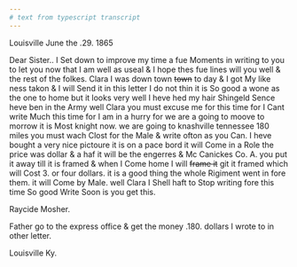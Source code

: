 ```yaml
---
# text from typescript transcript
---
```

Louisville June the .29. 1865

Dear Sister.. I Set down to improve my time a fue Moments in writing to you to let you now that I am well as useal & I hope thes fue lines will you well & the rest of the folkes. Clara I was down town ~~town~~ to day & I got My like ness takon & I will Send it in this letter I do not thin it is So good a wone as the one to home but it looks very well I heve hed my hair Shingeld Sence heve ben in the Army well Clara you must excuse me for this time for I Cant write Much this time for I am in a hurry for we are a going to moove to morrow it is Most knight now. we are going to knashville tennessee 180 miles  you must wach Clost for the Male & write ofton as you Can. I heve bought a very nice pictoure it is on a pace bord it will Come in a Role  the price was dollar & a haf  it will be the engerres & Mc Canickes Co. A. you put it away till it is framed & when I Come home I will ~~frame it~~ git it framed which will Cost 3. or four dollars. it is a good thing the whole Rigiment went in fore them. it will Come by Male. well Clara I Shell haft to Stop writing fore this time So good  Write Soon is you get this.  

Raycide Mosher. 

Father go to the express office & get the money .180. dollars I wrote to in other letter. 

Louisville Ky.